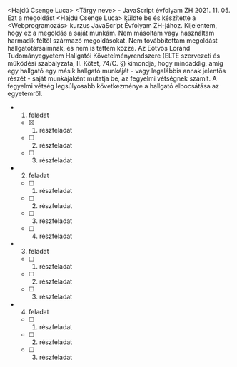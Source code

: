 <Hajdú Csenge Luca> 
<CIOMKM> 
<Tárgy neve> - JavaScript évfolyam ZH
2021. 11. 05.
Ezt a megoldást <Hajdú Csenge Luca> küldte be és készítette a <Webprogramozás> kurzus JavaScript Évfolyam ZH-jához.
Kijelentem, hogy ez a megoldás a saját munkám. Nem másoltam vagy használtam harmadik féltől származó megoldásokat. Nem továbbítottam megoldást hallgatótársaimnak, és nem is tettem közzé. Az Eötvös Loránd Tudományegyetem Hallgatói Követelményrendszere (ELTE szervezeti és működési szabályzata, II. Kötet, 74/C. §) kimondja, hogy mindaddig, amíg egy hallgató egy másik hallgató munkáját - vagy legalábbis annak jelentős részét - saját munkájaként mutatja be, az fegyelmi vétségnek számít. A fegyelmi vétség legsúlyosabb következménye a hallgató elbocsátása az egyetemről.

- 1. feladat
  + [x] 1. részfeladat
  + [ ] 2. részfeladat
  + [ ] 3. részfeladat
- 2. feladat
  + [ ] 1. részfeladat
  + [ ] 2. részfeladat
  + [ ] 3. részfeladat
  + [ ] 4. részfeladat
- 3. feladat
  + [ ] 1. részfeladat
  + [ ] 2. részfeladat
  + [ ] 3. részfeladat
- 4. feladat
  + [ ] 1. részfeladat
  + [ ] 2. részfeladat
  + [ ] 3. részfeladat